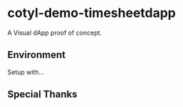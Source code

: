 # cotyl-demo-timesheetdapp
A Visual dApp proof of concept. 

## Environment
Setup with...


## Special Thanks
